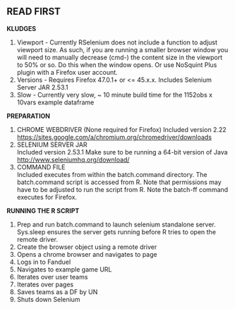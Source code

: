 <h2><strong>READ FIRST</strong></h2>

<strong>KLUDGES</strong><br>
1. Viewport - Currently RSelenium does not include a function to adjust viewport size. As such, if you are running a smaller browser window you will need to manually decrease (cmd-) the content size in the viewport to 50% or so. Do this when the window opens. Or use NoSquint Plus plugin with a Firefox user account.<br>
2. Versions - Requires Firefox 47.0.1+ or <= 45.x.x. Includes Selenium Server JAR 2.53.1<br>
3. Slow - Currently very slow, ~ 10 minute build time for the 1152obs x 10vars example dataframe<br>

<strong>PREPARATION</strong><br>
1. CHROME WEBDRIVER (None required for Firefox)
Included version 2.22
https://sites.google.com/a/chromium.org/chromedriver/downloads<br>
2. SELENIUM SERVER JAR<br>
Included version 2.53.1
Make sure to be running a 64-bit version of Java
http://www.seleniumhq.org/download/<br>
3. COMMAND FILE<br>
Included executes from within the batch.command directory. The batch.command script is accessed from R. Note that permissions may have to be adjusted to run the script from R. Note the batch-ff command executes for Firefox.<br>

<strong>RUNNING THE R SCRIPT</strong><br>
1. Prep and run batch.command to launch selenium standalone server. Sys.sleep ensures the server gets running before R tries to open the remote driver.<br>
2. Create the browser object using a remote driver<br>
3. Opens a chrome browser and navigates to page<br>
4. Logs in to Fanduel<br>
5. Navigates to example game URL<br>
6. Iterates over user teams<br>
7. Iterates over pages<br>
8. Saves teams as a DF by UN<br>
9. Shuts down Selenium
